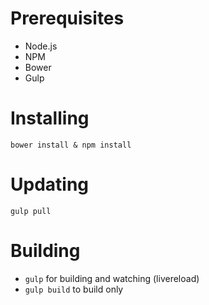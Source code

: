# Prerequisites

 - Node.js
 - NPM
 - Bower
 - Gulp

# Installing

`bower install & npm install`

# Updating

`gulp pull`

# Building

 - `gulp` for building and watching (livereload)
 - `gulp build` to build only
